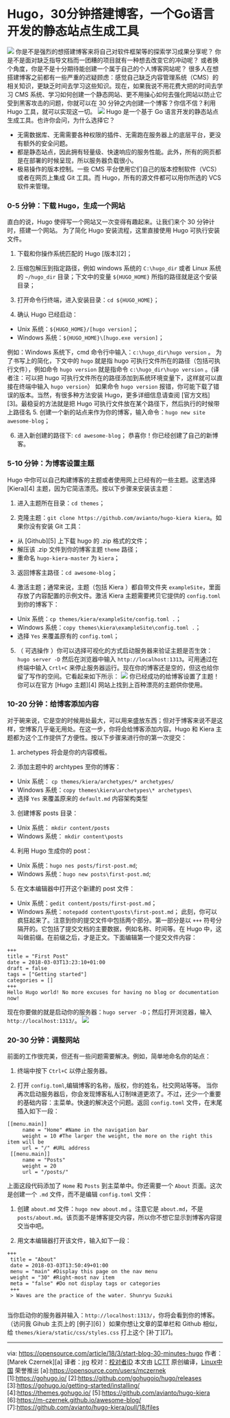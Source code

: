 Hugo，30分钟搭建博客，一个Go语言开发的静态站点生成工具
======
 ![](https://opensource.com/sites/default/files/styles/image-full-size/public/lead-images/programming-code-keyboard-laptop-music-headphones.png?itok=EQZ2WKzy)
 你是不是强烈的想搭建博客来将自己对软件框架等的探索学习成果分享呢？
 你是不是面对缺乏指导文档而一团糟的项目就有一种想去改变它的冲动呢？
 或者换个角度，你是不是十分期待能创建一个属于自己的个人博客网站呢？
 很多人在想搭建博客之前都有一些严重的迟疑顾虑：感觉自己缺乏内容管理系统（CMS）的相关知识，更缺乏时间去学习这些知识。现在，如果我说不用花费大把的时间去学习 CMS 系统、学习如何创建一个静态网站、更不用操心如何去强化网站以防止它受到黑客攻击的问题，你就可以在 30 分钟之内创建一个博客？你信不信？利用 Hugo 工具，就可以实现这一切。
 ![](https://opensource.com/sites/default/files/styles/panopoly_image_original/public/u128651/hugo_1.png?itok=JgxBSOBG)
 Hugo 是一个基于 Go 语言开发的静态站点生成工具。也许你会问，为什么选择它？
   * 无需数据库、无需需要各种权限的插件、无需跑在服务器上的底层平台，更没有额外的安全问题。
  * 都是静态站点，因此拥有轻量级、快速响应的服务性能。此外，所有的网页都是在部署的时候呈现，所以服务器负载很小。
  * 极易操作的版本控制。一些 CMS 平台使用它们自己的版本控制软件（VCS）或者在网页上集成 Git 工具。而 Hugo，所有的源文件都可以用你所选的 VCS 软件来管理。
 ### 0-5 分钟：下载 Hugo，生成一个网站
直白的说，Hugo 使得写一个网站又一次变得有趣起来。让我们来个 30 分钟计时，搭建一个网站。
 为了简化 Hugo 安装流程，这里直接使用 Hugo 可执行安装文件。
   1. 下载和你操作系统匹配的 Hugo [版本][2]；
  
  2. 压缩包解压到指定路径，例如 windows 系统的 `C:\hugo_dir` 或者 Linux 系统的 `~/hugo_dir` 目录；下文中的变量 `${HUGO_HOME}` 所指的路径就是这个安装目录；
   3. 打开命令行终端，进入安装目录：`cd ${HUGO_HOME}`；
  
  4. 确认 Hugo 已经启动：
  
  * Unix 系统：`${HUGO_HOME}/[hugo version]`；
  * Windows 系统：`${HUGO_HOME}\[hugo.exe version]`；
    
  例如：Windows 系统下，cmd 命令行中输入：`c:\hugo_dir\hugo version` 。
 为了书写上的简化，下文中的 `hugo` 就是指 hugo 可执行文件所在的路径（包括可执行文件），例如命令 `hugo version` 就是指命令 `c:\hugo_dir\hugo version` 。(译者注：可以把 hugo 可执行文件所在的路径添加到系统环境变量下，这样就可以直接在终端中输入 `hugo version`）
 如果命令 `hugo version` 报错，你可能下载了错误的版本。当然，有很多种方法安装 Hugo，更多详细信息请查阅 [官方文档][3]。最稳妥的方法就是把 Hugo 可执行文件放在某个路径下，然后执行的时候带上路径名
   5. 创建一个新的站点来作为你的博客，输入命令：`hugo new site awesome-blog`；
  
  6. 进入新创建的路径下: `cd awesome-blog`；
 恭喜你！你已经创建了自己的新博客。
 ### 5-10 分钟：为博客设置主题
 Hugo 中你可以自己构建博客的主题或者使用网上已经有的一些主题。这里选择 [Kiera][4] 主题，因为它简洁漂亮。按以下步骤来安装该主题：
   1. 进入主题所在目录：`cd themes`；
  
  2. 克隆主题：`git clone https://github.com/avianto/hugo-kiera kiera`。如果你没有安装 Git 工具：
  * 从 [Github][5] 上下载 hugo 的 .zip 格式的文件；
  * 解压该 .zip 文件到你的博客主题 `theme` 路径；
  * 重命名 `hugo-kiera-master` 为 `kiera`；
  
  3. 返回博客主路径：`cd awesome-blog`；
  
  4. 激活主题；通常来说，主题（包括 Kiera ）都自带文件夹 `exampleSite`，里面存放了内容配置的示例文件。激活 Kiera 主题需要拷贝它提供的 `config.toml` 到你的博客下：
  * Unix 系统：`cp themes/kiera/exampleSite/config.toml .`；
  * Windows 系统：`copy themes\kiera\exampleSite\config.toml .`；
  * 选择 `Yes` 来覆盖原有的 `config.toml`；
  
  5. （ 可选操作 ）你可以选择可视化的方式启动服务器来验证主题是否生效：`hugo server -D` 然后在浏览器中输入 `http://localhost:1313`。可用通过在终端中输入 `Crtl+C` 来停止服务器运行。现在你的博客还是空的，但这也给你留了写作的空间。它看起来如下所示：
 ![](https://opensource.com/sites/default/files/styles/panopoly_image_original/public/u128651/hugo_2.png?itok=PINOIOSU)
 你已经成功的给博客设置了主题！你可以在官方 [Hugo 主题][4] 网站上找到上百种漂亮的主题供你使用。
 ### 10-20 分钟：给博客添加内容
 对于碗来说，它是空的时候用处最大，可以用来盛放东西；但对于博客来说不是这样，空博客几乎毫无用处。在这一步，你将会给博客添加内容。Hugo 和 Kiera 主题都为这个工作提供了方便性。按以下步骤来进行你的第一次提交：
   1. archetypes 将会是你的内容模板。
  
  2. 添加主题中的 archtypes 至你的博客：
  * Unix 系统： `cp themes/kiera/archetypes/* archetypes/`
  * Windows 系统：`copy themes\kiera\archetypes\* archetypes\`
  * 选择 `Yes` 来覆盖原来的 `default.md` 内容架构类型
   3. 创建博客 posts 目录：
  * Unix 系统： `mkdir content/posts`
  * Windows 系统： `mkdir content\posts`
  
  4. 利用 Hugo 生成你的 post：
  * Unix 系统：`hugo nes posts/first-post.md`;
  * Windows 系统：`hugo new posts\first-post.md`;
  
  5. 在文本编辑器中打开这个新建的 post 文件：
  * Unix 系统：`gedit content/posts/first-post.md`；
  * Windows 系统：`notepadd content\posts\first-post.md`；
 此刻，你可以疯狂起来了。注意到你的提交文件中包括两个部分。第一部分是以 `+++` 符号分隔开的。它包括了提交文档的主要数据，例如名称、时间等。在 Hugo 中，这叫做前缀。在前缀之后，才是正文。下面编辑第一个提交文件内容：
 ```
+++
 title = "First Post"
 date = 2018-03-03T13:23:10+01:00
 draft = false
 tags = ["Getting started"]
 categories = []
 +++
 Hello Hugo world! No more excuses for having no blog or documentation now!
 ```
 现在你要做的就是启动你的服务器：`hugo server -D`；然后打开浏览器，输入 `http://localhost:1313/`。
![](https://opensource.com/sites/default/files/styles/panopoly_image_original/public/u128651/hugo_3.png?itok=I-_v0qLx)
 ### 20-30 分钟：调整网站
 前面的工作很完美，但还有一些问题需要解决。例如，简单地命名你的站点：
   1. 终端中按下 `Ctrl+C` 以停止服务器。
  
  2. 打开 `config.toml`,编辑博客的名称，版权，你的姓名，社交网站等等。
 当你再次启动服务器后，你会发现博客私人订制味道更浓了。不过，还少一个重要的基础内容：主菜单。快速的解决这个问题。返回 `config.toml` 文件，在末尾插入如下一段：
```
[[menu.main]]
     name = "Home" #Name in the navigation bar
     weight = 10 #The larger the weight, the more on the right this item will be
     url = "/" #URL address
 [[menu.main]]
     name = "Posts"
     weight = 20
     url = "/posts/"
 ```
 上面这段代码添加了 `Home` 和 `Posts` 到主菜单中。你还需要一个 `About` 页面。这次是创建一个 `.md` 文件，而不是编辑 `config.toml` 文件：
   1. 创建 `about.md` 文件：`hugo new about.md` 。注意它是 `about.md`，不是 `posts/about.md`。该页面不是博客提交内容，所以你不想它显示到博客内容提交当中吧。
  
  2. 用文本编辑器打开该文件，输入如下一段：
```
+++
 title = "About"
 date = 2018-03-03T13:50:49+01:00
 menu = "main" #Display this page on the nav menu
 weight = "30" #Right-most nav item
 meta = "false" #Do not display tags or categories
 +++
 > Waves are the practice of the water. Shunryu Suzuki
 
 ```
 当你启动你的服务器并输入：`http://localhost:1313/`，你将会看到你的博客。（访问我 Gihub 主页上的 [例子][6] ）如果你想让文章的菜单栏和 Github 相似，给 `themes/kiera/static/css/styles.css` 打上这个 [补丁][7]。

--------------------------------------------------------------------------------
via: https://opensource.com/article/18/3/start-blog-30-minutes-hugo
作者：[Marek Czernek][a]
译者：[jrg](https://github.com/jrglinux)
校对：[校对者ID](https://github.com/校对者ID)
本文由 [LCTT](https://github.com/LCTT/TranslateProject) 原创编译，[Linux中国](https://linux.cn/) 荣誉推出
[a]:https://opensource.com/users/mczernek
[1]:https://gohugo.io/
[2]:https://github.com/gohugoio/hugo/releases
[3]:https://gohugo.io/getting-started/installing/
[4]:https://themes.gohugo.io/
[5]:https://github.com/avianto/hugo-kiera
[6]:https://m-czernek.github.io/awesome-blog/
[7]:https://github.com/avianto/hugo-kiera/pull/18/files
